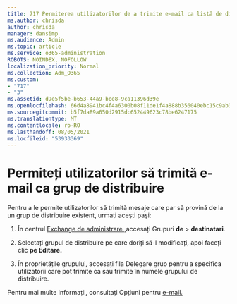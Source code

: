 ```yaml
---
title: 717 Permiterea utilizatorilor de a trimite e-mail ca listă de distribuire
ms.author: chrisda
author: chrisda
manager: dansimp
ms.audience: Admin
ms.topic: article
ms.service: o365-administration
ROBOTS: NOINDEX, NOFOLLOW
localization_priority: Normal
ms.collection: Adm_O365
ms.custom:
- "717"
- "3"
ms.assetid: d9e5f5be-b653-44a9-bce8-9ca11396d39e
ms.openlocfilehash: 66d4a8941bc4f4a6300b08f11de1f4a888b356040ebc15c9ab37677d19da82c4
ms.sourcegitcommit: b5f7da89a650d2915dc652449623c78be6247175
ms.translationtype: MT
ms.contentlocale: ro-RO
ms.lasthandoff: 08/05/2021
ms.locfileid: "53933369"
---
```

# <a name="allow-users-to-send-email-as-a-distribution-group"></a>Permiteți utilizatorilor să trimită e-mail ca grup de distribuire

Pentru a le permite utilizatorilor să trimită mesaje care par să provină de la un grup de distribuire existent, urmați acești pași:

1. În centrul [Exchange de administrare ,](https://outlook.office365.com/ecp/)accesați Grupuri **de** \> **destinatari**.

2. Selectați grupul de distribuire pe care doriți să-l modificați, apoi faceți clic **pe Editare.**

3. În proprietățile grupului, accesați  fila Delegare grup pentru a specifica utilizatorii care pot trimite ca sau trimite în numele grupului de distribuire.

Pentru mai multe informații, consultați Opțiuni pentru [e-mail.](https://technet.microsoft.com/library/bb124513.aspx#groupdelegation)
